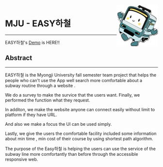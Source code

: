 <img src="src/assets/logo.png" align="right" />

# MJU - EASY하철

<hr>

EASY하철's [Demo](https://mju-easyhachul.netlify.app/#/) is HERE!!

## Abstract

<hr>

EASY하철 is the Myongji University fall semester team project that helps the people who can't use the App well search more comfortable about a subway routine through a website .

We do a survey to make the survice that the users want. Finally, we performed the function what they request.

In additon, we make the website anyone can connect easily without limit to platform if they have URL.

And also we make a focus the UI can be used simply.

Lastly, we give the users the comfortable facility included some information about min time , min cost of their course by using shortest path algorithm.

The purpose of the Easy하철 is helping the users can use the service of the subway line more comfortantly than before through the accessible responsive web.
